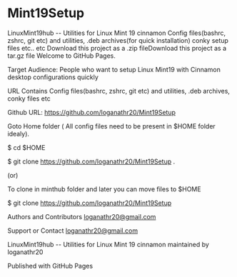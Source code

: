 # Mint19Setup


LinuxMint19hub -- Utilities for Linux Mint 19 cinnamon
Config files(bashrc, zshrc, git etc) and utilities, .deb archives(for quick installation) conky setup files etc.. etc
Download this project as a .zip fileDownload this project as a tar.gz file
Welcome to GitHub Pages.

Target Audience: People who want to setup Linux Mint19 with Cinnamon desktop configurations quickly

URL Contains Config files(bashrc, zshrc, git etc) and utilities, .deb archives, conky files etc

Github URL: https://github.com/loganathr20/Mint19Setup

Goto Home folder ( All config files need to be present in $HOME folder idealy).

$ cd $HOME

$ git clone https://github.com/loganathr20/Mint19Setup .

(or)

To clone in minthub folder and later you can move files to $HOME

$ git clone https://github.com/loganathr20/Mint19Setup

Authors and Contributors
loganathr20@gmail.com

Support or Contact
loganathr20@gmail.com

LinuxMint19hub -- Utilities for Linux Mint 19 cinnamon maintained by loganathr20

Published with GitHub Pages



